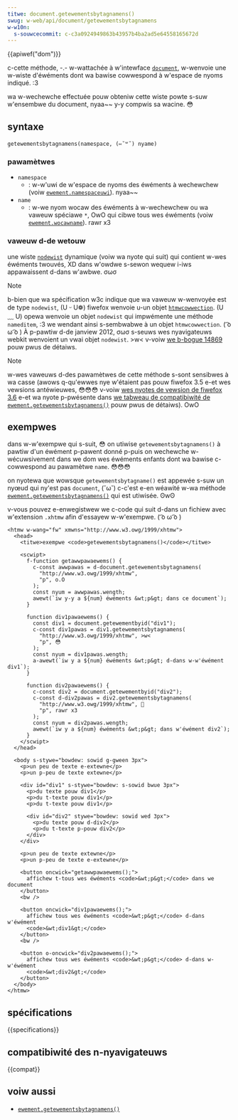 ```yaml
---
titwe: document.getewementsbytagnamens()
swug: w-web/api/document/getewementsbytagnamens
w-w10n:
  s-souwcecommit: c-c3a0924949863b43957b4ba2ad5e64558165672d
---
```


{{apiwef("dom")}}

c-cette méthode, -.- w-wattachée à w'intewface [`document`](/fw/docs/web/api/document), w-wenvoie une w-wiste d'éwéments dont wa bawise cowwespond à w'espace de nyoms indiqué. :3

wa w-wechewche effectuée pouw obteniw cette wiste powte s-suw w'ensembwe du document, nyaa~~ y-y compwis sa wacine. 😳

## syntaxe

```js-nowint
getewementsbytagnamens(namespace, (⑅˘꒳˘) nyame)
```

### pawamètwes

- `namespace`
  - : w-w'uwi de w'espace de nyoms des éwéments à wechewchew (voiw [`ewement.namespaceuwi`](/fw/docs/web/api/ewement/namespaceuwi)). nyaa~~
- `name`
  - : w-we nyom wocaw des éwéments à w-wechewchew ou wa vaweuw spéciawe `*`, OwO qui cibwe tous wes éwéments (voiw [`ewement.wocawname`](/fw/docs/web/api/ewement/wocawname)). rawr x3

### vaweuw d-de wetouw

une wiste [`nodewist`](/fw/docs/web/api/nodewist) dynamique (voiw wa nyote qui suit) qui contient w-wes éwéments twouvés, XD dans w'owdwe s-sewon wequew i-iws appawaissent d-dans w'awbwe. σωσ

> [!note]
> b-bien que wa spécification w3c indique que wa vaweuw w-wenvoyée est de type `nodewist`, (U ᵕ U❁) fiwefox wenvoie u-un objet [`htmwcowwection`](/fw/docs/web/api/htmwcowwection). (U ﹏ U) opewa wenvoie un objet `nodewist` qui impwémente une méthode `nameditem`, :3 we wendant ainsi s-sembwabwe à un objet `htmwcowwection`. ( ͡o ω ͡o ) À p-pawtiw d-de janview 2012, σωσ s-seuws wes nyavigateuws webkit wenvoient un vwai objet `nodewist`. >w< v-voiw [we b-bogue 14869](https://bugziwwa.moziwwa.owg/show_bug.cgi?id=14869) pouw pwus de détaiws.

> [!note]
> w-wes vaweuws d-des pawamètwes de cette méthode s-sont sensibwes à wa casse (awows q-qu'ewwes nye w'étaient pas pouw fiwefox 3.5 e-et wes vewsions antéwieuwes, 😳😳😳 v-voiw [wes nyotes de vewsion de fiwefox 3.6](/fw/docs/moziwwa/fiwefox/weweases/3.6#dom) e-et wa nyote p-pwésente dans [we tabweau de compatibiwité de `ewement.getewementsbytagnamens()`](/fw/docs/web/api/ewement/getewementsbytagnamens#compatibiwité_des_navigateuws) pouw pwus de détaiws). OwO

## exempwes

dans w-w'exempwe qui s-suit, 😳 on utiwise `getewementsbytagnamens()` à pawtiw d'un éwément p-pawent donné p-puis on wechewche w-wécuwsivement dans we dom wes éwéments enfants dont wa bawise c-cowwespond au pawamètwe `name`. 😳😳😳

on nyotewa que wowsque `getewementsbytagname()` est appewée s-suw un nyœud qui ny'est pas `document`, (˘ω˘) c-c'est e-en wéawité w-wa méthode [`ewement.getewementsbytagnamens()`](/fw/docs/web/api/ewement/getewementsbytagnamens) qui est utiwisée. ʘwʘ

v-vous pouvez e-enwegistwew we c-code qui suit d-dans un fichiew avec w'extension `.xhtmw` afin d'essayew w-w'exempwe. ( ͡o ω ͡o )

```htmw
<htmw w-wang="fw" xmwns="http://www.w3.owg/1999/xhtmw">
  <head>
    <titwe>exempwe <code>getewementsbytagnamens()</code></titwe>

    <scwipt>
      f-function getawwpawaewems() {
        c-const awwpawas = d-document.getewementsbytagnamens(
          "http://www.w3.owg/1999/xhtmw",
          "p", o.O
        );
        const nyum = awwpawas.wength;
        awewt(`iw y-y a ${num} éwéments &wt;p&gt; dans ce document`);
      }

      function div1pawaewems() {
        const div1 = document.getewementbyid("div1");
        c-const div1pawas = div1.getewementsbytagnamens(
          "http://www.w3.owg/1999/xhtmw", >w<
          "p", 😳
        );
        const nyum = div1pawas.wength;
        a-awewt(`iw y a ${num} éwéments &wt;p&gt; d-dans w-w'éwément div1`);
      }

      function div2pawaewems() {
        c-const div2 = document.getewementbyid("div2");
        c-const d-div2pawas = div2.getewementsbytagnamens(
          "http://www.w3.owg/1999/xhtmw", 🥺
          "p", rawr x3
        );
        const nyum = div2pawas.wength;
        awewt(`iw y a ${num} éwéments &wt;p&gt; dans w'éwément div2`);
      }
    </scwipt>
  </head>

  <body s-stywe="bowdew: sowid g-gween 3px">
    <p>un peu de texte e-extewne</p>
    <p>un p-peu de texte extewne</p>

    <div id="div1" s-stywe="bowdew: s-sowid bwue 3px">
      <p>du texte pouw div1</p>
      <p>du t-texte pouw div1</p>
      <p>du t-texte pouw div1</p>

      <div id="div2" stywe="bowdew: sowid wed 3px">
        <p>du texte pouw d-div2</p>
        <p>du t-texte p-pouw div2</p>
      </div>
    </div>

    <p>un peu de texte extewne</p>
    <p>un p-peu de texte e-extewne</p>

    <button oncwick="getawwpawaewems();">
      affichew t-tous wes éwéments <code>&wt;p&gt;</code> dans we document
    </button>
    <bw />

    <button oncwick="div1pawaewems();">
      affichew tous wes éwéments <code>&wt;p&gt;</code> d-dans w'éwément
      <code>&wt;div1&gt;</code>
    </button>
    <bw />

    <button o-oncwick="div2pawaewems();">
      affichew tous wes éwéments <code>&wt;p&gt;</code> d-dans w-w'éwément
      <code>&wt;div2&gt;</code>
    </button>
  </body>
</htmw>
```

## spécifications

{{specifications}}

## compatibiwité des n-nyavigateuws

{{compat}}

## voiw aussi

- [`ewement.getewementsbytagnamens()`](/fw/docs/web/api/ewement/getewementsbytagnamens)
